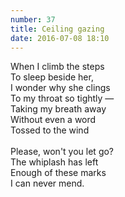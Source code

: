 ```yaml
---
number: 37
title: Ceiling gazing
date: 2016-07-08 18:10
---
```


When I climb the steps<br>
To sleep beside her,<br>
I wonder why she clings<br>
To my throat so tightly —<br>
Taking my breath away<br>
Without even a word<br>
Tossed to the wind<br>
<br>
Please, won't you let go?<br>
The whiplash has left<br>
Enough of these marks<br>
I can never mend.<br>
